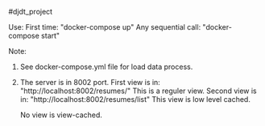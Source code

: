 #djdt_project

Use:
First time: "docker-compose up"
Any sequential call: "docker-compose start"

Note: 
1. See docker-compose.yml file for load data process.
2. The server is in 8002 port.
    First view is in: "http://localhost:8002/resumes/"
        This is a reguler view.
    Second view is in: "http://localhost:8002/resumes/list"
        This view is low level cached.
    
    No view is view-cached.
